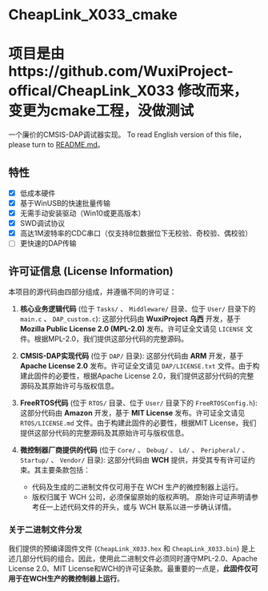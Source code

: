 # CheapLink_X033_cmake
 # 项目是由https://github.com/WuxiProject-offical/CheapLink_X033 修改而来，变更为cmake工程，没做测试
一个廉价的CMSIS-DAP调试器实现。
To read English version of this file，please turn to [README.md](README.md)。

## 特性

- [x] 低成本硬件
- [x] 基于WinUSB的快速批量传输
- [x] 无需手动安装驱动（Win10或更高版本）
- [x] SWD调试协议
- [x] 高达1M波特率的CDC串口（仅支持8位数据位下无校验、奇校验、偶校验）
- [ ] 更快速的DAP传输

## 许可证信息 (License Information)

本项目的源代码由四部分组成，并遵循不同的许可证：

1. **核心业务逻辑代码** (位于 `Tasks/` 、 `Middleware/` 目录、位于 `User/` 目录下的 `main.c` 、 `DAP_custom.c`):
   这部分代码由 **WuxiProject 乌西** 开发，基于 **Mozilla Public License 2.0 (MPL-2.0)** 发布。许可证全文请见 `LICENSE` 文件。根据MPL-2.0，我们提供这部分代码的完整源码。

2. **CMSIS-DAP实现代码** (位于 `DAP/` 目录):
   这部分代码由 **ARM** 开发，基于 **Apache License 2.0** 发布。许可证全文请见 `DAP/LICENSE.txt` 文件。由于构建此固件的必要性，根据Apache License 2.0，我们提供这部分代码的完整源码及其原始许可与版权信息。

3. **FreeRTOS代码** (位于 `RTOS/` 目录、位于 `User/` 目录下的 `FreeRTOSConfig.h`):
   这部分代码由 **Amazon** 开发，基于 **MIT License** 发布。许可证全文请见 `RTOS/LICENSE.md` 文件。由于构建此固件的必要性，根据MIT License，我们提供这部分代码的完整源码及其原始许可与版权信息。

4. **微控制器厂商提供的代码** (位于 `Core/` 、 `Debug/` 、 `Ld/` 、 `Peripheral/` 、 `Startup/` 、 `Vendor/` 目录):
   这部分代码由 **WCH** 提供，并受其专有许可证约束。其主要条款包括：
    - 代码及生成的二进制文件仅可用于在 WCH 生产的微控制器上运行。
    - 版权归属于 WCH 公司，必须保留原始的版权声明。
      原始许可证声明请参考任一上述代码文件的开头，或与 WCH 联系以进一步确认详情。

### 关于二进制文件分发

我们提供的预编译固件文件 (`CheapLink_X033.hex` 和 `CheapLink_X033.bin`) 是上述几部分代码的组合。因此，使用此二进制文件必须同时遵守MPL-2.0、Apache License 2.0、MIT License和WCH的许可证条款。最重要的一点是，**此固件仅可用于在WCH生产的微控制器上运行**。
